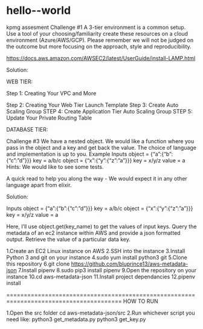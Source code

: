 # hello--world
kpmg assesment
Challenge #1 A 3-tier environment is a common setup. Use a tool of your choosing/familiarity create these resources on a cloud environment (Azure/AWS/GCP). Please remember we will not be judged on the outcome but more focusing on the approach, style and reproducibility. 

https://docs.aws.amazon.com/AWSEC2/latest/UserGuide/install-LAMP.html

Solution:

WEB TIER:

Step 1: Creating Your VPC and More
 

Step 2: Creating Your Web Tier Launch Template
Step 3: Create Auto Scaling Group
STEP 4: Create Application Tier Auto Scaling Group
STEP 5: Update Your Private Routing Table

DATABASE TIER:
         

Challenge #3 
We have a nested object. We would like a function where you pass in the object and a key and get back the value. The choice of language and implementation is up to you. Example Inputs object = {“a”:{“b”:{“c”:”d”}}} key = a/b/c object = {“x”:{“y”:{“z”:”a”}}} key = x/y/z value = a Hints: We would like to see some tests. 

A quick read to help you along the way - We would expect it in any other language apart from elixir. 

Solution:

Inputs 
object = {“a”:{“b”:{“c”:”d”}}} 
key = a/b/c 
object = {“x”:{“y”:{“z”:”a”}}} 
key = x/y/z value = a

Here, I’ll use object.get(key_name) to get the values of input keys.
Query the metadata of an ec2 instance within AWS and provide a json formatted output.
Retrieve the value of a particular data key.

1.Create an EC2 Linux instance on AWS
2.SSH into the instance
3.Install Python 3 and git on your instance
4.sudo yum install python3 git
5.Clone this repository
6.git clone https://github.com/bluprince13/aws-metadata-json
7.Install pipenv
8.sudo pip3 install pipenv
9.Open the repository on your instance
10.cd aws-metadata-json
11.Install project dependancies
12.pipenv install


=======================================================================================
HOW TO RUN 

1.Open the src folder
    cd aws-metadata-json/src
2.Run whichever script you need like:
    python3 get_metadata.py
    python3 get_key.py

